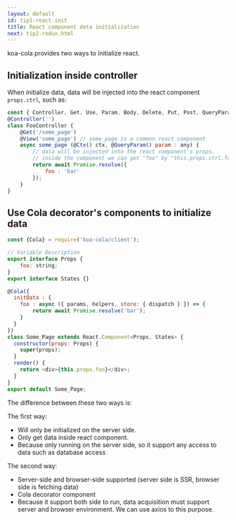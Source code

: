 ```yaml
---
layout: default
id: tip1-react-init
title: React component data initialization
next: tip2-redux.html
---
```


koa-cola provides two ways to initialize react.

## Initialization inside controller

<!-- 初始化数据，数据将会注入到react组件的props.ctrl，如：this.props.ctrl.foo -->
When initialize data, data will be injected into the react component `props.ctrl`, such as:

```javascript
const { Controller, Get, Use, Param, Body, Delete, Put, Post, QueryParam, View, Ctx, Response } = require('koa-cola/client');
@Controller('') 
class FooController {
    @Get('/some_page')  
    @View('some_page') // some_page is a common react component
    async some_page (@Ctx() ctx, @QueryParam() param : any) { 
        // data will be injected into the react component's props. 
        // inside the component we can get "foo" by "this.props.ctrl.foo"
        return await Promise.resolve({
            foo : 'bar'
        });
    }
}
```

## Use Cola decorator's components to initialize data
```javascript
const {Cola} = require('koa-cola/client');

// Variable Description
export interface Props {
    foo: string;   
}
export interface States {}

@Cola({
  initData : {
    foo : async ({ params, helpers, store: { dispatch } }) => {
        return await Promise.resolve('bar');
    }
  }
})
class Some_Page extends React.Component<Props, States> {
  constructor(props: Props) {
    super(props);
  }
  render() {
    return <div>{this.props.foo}</div>;
  }
}
export default Some_Page;
```

The difference between these two ways is:

The first way:
* Will only be initialized on the server side.
* Only get data inside react component.
* Because only running on the server side, so it support any access to data such as database access

The second way:
* Server-side and browser-side supported (server side is SSR, browser side is fetching data)
* Cola decorator component
* Because it support both side to run, data acquisition must support server and browser environment. We can use axios to this purpose.
